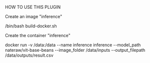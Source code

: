 HOW TO USE THIS PLUGIN

Create an image "inference"

/bin/bash build-docker.sh 

Create the container "inference"

docker run -v /data:/data --name inference inference --model_path nateraw/vit-base-beans --image_folder /data/inputs --output_filepath /data/outputs/result.csv

